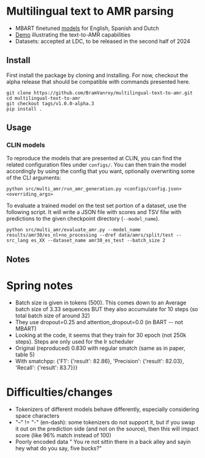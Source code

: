 # Multilingual text to AMR parsing

- MBART finetuned [models](https://huggingface.co/collections/BramVanroy/multilingual-text-to-amr-650b0fd576856b9acb257535) for English, Spanish and Dutch
- [Demo](https://huggingface.co/spaces/BramVanroy/text-to-amr) illustrating the text-to-AMR capabilities
- Datasets: accepted at LDC, to be released in the second half of 2024

## Install

First install the package by cloning and installing. For now, checkout the alpha release that should be compatible with commands
presented here.

```shell
git clone https://github.com/BramVanroy/multilingual-text-to-amr.git
cd multilingual-text-to-amr
git checkout tags/v1.0.0-alpha.3
pip install .
```

## Usage

### CLIN models

To reproduce the models that are presented at CLIN, you can find the related configuration files under `configs/`. You can then train the model
accordingly by using the config that you want, optionally overwriting some of the CLI arguments:

```shell
python src/multi_amr/run_amr_generation.py <configs/config.json> <overriding_args>
```

To evaluate a trained model on the test set portion of a dataset, use the following script. It will write a JSON file with scores and TSV filw with predictions
to the given checkpoint directory (`--model_name`).

```shell
python src/multi_amr/evaluate_amr.py --model_name results/amr30/es_nl+no_processing --dref data/amrs/split/test --src_lang es_XX --dataset_name amr30_es_test --batch_size 2
```


## Notes

# Spring notes

- Batch size is given in tokens (500). This comes down to an Average batch size of 3.33 sequences BUT they also accumulate for 10 steps (so total batch size of around 32)
- They use dropout=0.25 and attention_dropout=0.0 (in BART -- not MBART)
- Looking at the code, it seems that they train for 30 epoch (not 250k steps). Steps are only used for the lr scheduler
- Original (reproduced) 0.830 with regular smatch (same as in paper, table 5)
- With smatchpp: {'F1': {'result': 82.86}, 'Precision': {'result': 82.03}, 'Recall': {'result': 83.7}}}

# Difficulties/changes
- Tokenizers of different models behave differently, especially considering space characters
- "–" != "-" (en-dash): some tokenizers do not support it, but if you swap it out on the prediction side (and not on the source), then this will impact score (like 96% match instead of 100)
- Poorly encoded data " You re not sittin  there in a back alley and sayin  hey what do you say, five bucks?"

